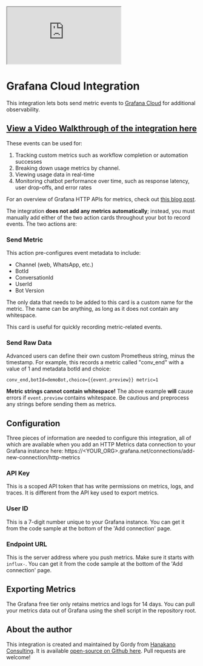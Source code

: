 <iframe src="https://youtu.be/b0LuhOEFKfU" ></iframe>

# Grafana Cloud Integration

This integration lets bots send metric events to [Grafana Cloud](https://grafana.com/products/cloud/) for additional observability.

## [View a Video Walkthrough of the integration here](https://youtu.be/b0LuhOEFKfU)

These events can be used for:
1. Tracking custom metrics such as workflow completion or automation successes
2. Breaking down usage metrics by channel.
3. Viewing usage data in real-time
4. Monitoring chatbot performance over time, such as response latency, user drop-offs, and error rates

For an overview of Grafana HTTP APIs for metrics, check out [this blog post](https://grafana.com/blog/2024/03/21/how-to-use-http-apis-to-send-metrics-and-logs-to-grafana-cloud/).

The integration **does not add any metrics automatically**; instead, you must manually add either of the two action cards throughout your bot to record events. The two actions are:

### Send Metric

This action pre-configures event metadata to include:
* Channel (web, WhatsApp, etc.)
* BotId
* ConversationId
* UserId
* Bot Version

The only data that needs to be added to this card is a custom name for the metric. The name can be anything, as long as it does not contain any whitespace.

This card is useful for quickly recording metric-related events.

### Send Raw Data

Advanced users can define their own custom Prometheus string, minus the timestamp. For example, this records a metric called "conv_end" with a value of 1 and metadata botId and choice:

`conv_end,botId=demoBot,choice={{event.preview}} metric=1`

**Metric strings cannot contain whitespace!** The above example **will** cause errors if `event.preview` contains whitespace. Be cautious and preprocess any strings before sending them as metrics.

## Configuration

Three pieces of information are needed to configure this integration, all of which are available when you add an HTTP Metrics data connection to your Grafana instance here: https://<YOUR_ORG>.grafana.net/connections/add-new-connection/http-metrics

### API Key

This is a scoped API token that has write permissions on metrics, logs, and traces. It is different from the API key used to export metrics.

### User ID

This is a 7-digit number unique to your Grafana instance. You can get it from the code sample at the bottom of the 'Add connection' page.

### Endpoint URL

This is the server address where you push metrics. Make sure it starts with `influx-`. You can get it from the code sample at the bottom of the 'Add connection' page.

## Exporting Metrics

The Grafana free tier only retains metrics and logs for 14 days. You can pull your metrics data out of Grafana using the shell script in the repository root.

## About the author

This integration is created and maintained by Gordy from [Hanakano Consulting](https://www.hanakano.com). It is available [open-source on Github here](https://github.com/Gordon-BP/bp-grafana/tree/main). Pull requests are welcome!
